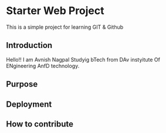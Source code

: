 # Starter Web Project
 This is a simple project for learning GIT & Github 


## Introduction
   Hello!! I am  Avnish Nagpal Studyig bTech from DAv instyitute Of ENgineering AnfD technology.

## Purpose

## Deployment

## How to contribute